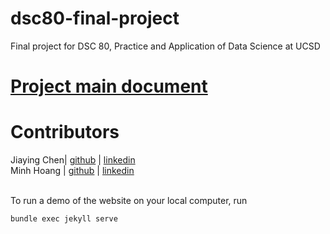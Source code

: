 # dsc80-final-project
Final project for DSC 80, Practice and Application of Data Science at UCSD

# [Project main document](https://docs.google.com/document/d/159BZ_1Zo0wrCYdng55QQ1Y5XzwdtRrC7TWio_lKU6Bo/edit?usp=sharing)


# Contributors 

Jiaying Chen| [github](https://github.com/rcwoshimao) | [linkedin](https://www.linkedin.com/in/jiaying-chen01/)  
Minh Hoang | [github](https://github.com/thekingofrice) | [linkedin](https://www.linkedin.com/in/duc-minh-hoang-711029296/)


<br> 
To run a demo of the website on your local computer, run 

```
bundle exec jekyll serve
```